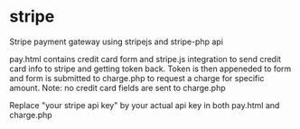 # stripe
Stripe payment gateway using stripejs and stripe-php api

pay.html contains credit card form and stripe.js integration to send credit card info to stripe and getting token back.
Token is then appeneded to form and form is submitted to charge.php to request a charge for specific amount.
Note: no credit card fields are sent to charge.php

Replace "your stripe api key" by your actual api key in both pay.html and charge.php
